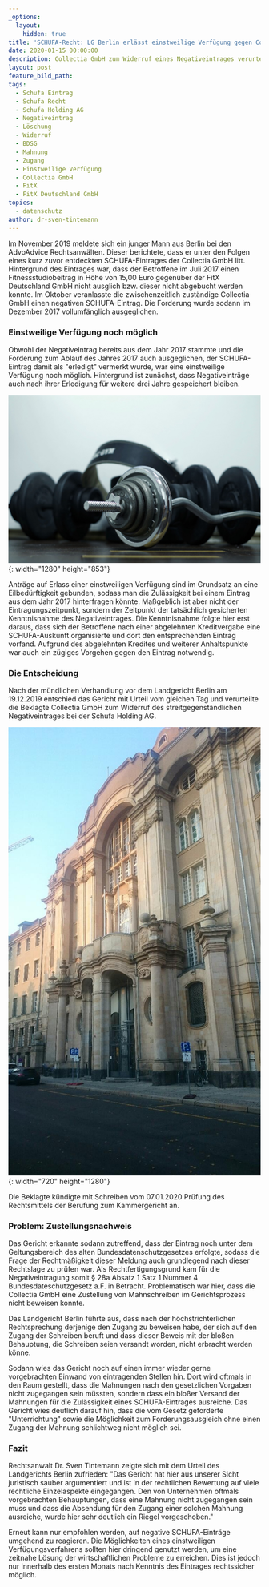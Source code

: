 ```yaml
---
_options:
  layout:
    hidden: true
title: 'SCHUFA-Recht: LG Berlin erlässt einstweilige Verfügung gegen Collectia GmbH'
date: 2020-01-15 00:00:00
description: Collectia GmbH zum Widerruf eines Negativeintrages verurteilt.
layout: post
feature_bild_path:
tags:
  - Schufa Eintrag
  - Schufa Recht
  - Schufa Holding AG
  - Negativeintrag
  - Löschung
  - Widerruf
  - BDSG
  - Mahnung
  - Zugang
  - Einstweilige Verfügung
  - Collectia GmbH
  - FitX
  - FitX Deutschland GmbH
topics:
  - datenschutz
author: dr-sven-tintemann
---
```


Im November 2019 meldete sich ein junger Mann aus Berlin bei den AdvoAdvice Rechtsanw&auml;lten. Dieser berichtete, dass er unter den Folgen eines kurz zuvor entdeckten SCHUFA-Eintrages der Collectia GmbH litt. Hintergrund des Eintrages war, dass der Betroffene im Juli 2017 einen Fitnessstudiobeitrag in Höhe von 15,00 Euro gegen&uuml;ber der FitX Deutschland GmbH nicht ausglich bzw. dieser nicht abgebucht werden konnte. Im Oktober veranlasste die zwischenzeitlich zust&auml;ndige Collectia GmbH einen negativen SCHUFA-Eintrag. Die Forderung wurde sodann im Dezember 2017 vollumf&auml;nglich ausgeglichen.

### Einstweilige Verf&uuml;gung noch möglich

Obwohl der Negativeintrag bereits aus dem Jahr 2017 stammte und die Forderung zum Ablauf des Jahres 2017 auch ausgeglichen, der SCHUFA-Eintrag damit als "erledigt" vermerkt wurde, war eine einstweilige Verf&uuml;gung noch möglich. Hintergrund ist zun&auml;chst, dass Negativeintr&auml;ge auch nach ihrer Erledigung f&uuml;r weitere drei Jahre gespeichert bleiben.&nbsp;

![Fitness - Foto Pixabay](/uploads/sport-1235019-1280-1.jpg "Zahlungsverzug bei Fitnessstudio führte zu Schufa Eintrag"){: width="1280" height="853"}

Antr&auml;ge auf Erlass einer einstweiligen Verf&uuml;gung sind im Grundsatz an eine Eilbed&uuml;rftigkeit gebunden, sodass man die Zul&auml;ssigkeit bei einem Eintrag aus dem Jahr 2017 hinterfragen könnte. Ma&szlig;geblich ist aber nicht der Eintragungszeitpunkt, sondern der Zeitpunkt der tats&auml;chlich gesicherten Kenntnisnahme des Negativeintrages. Die Kenntnisnahme folgte hier erst daraus, dass sich der Betroffene nach einer abgelehnten Kreditvergabe eine SCHUFA-Auskunft organisierte und dort den entsprechenden Eintrag vorfand. Aufgrund des abgelehnten Kredites und weiterer Anhaltspunkte war auch ein z&uuml;giges Vorgehen gegen den Eintrag notwendig.

### Die Entscheidung

Nach der m&uuml;ndlichen Verhandlung vor dem Landgericht Berlin am 19.12.2019 entschied das Gericht mit Urteil vom gleichen Tag und verurteilte die Beklagte Collectia GmbH zum Widerruf des streitgegenst&auml;ndlichen Negativeintrages bei der Schufa Holding AG.&nbsp;

![Landgericht Berlin Außenansicht](/uploads/lg-berlin---littenstrasse.JPG "Landgericht Berlin verurteilt Collectia GmbH"){: width="720" height="1280"}

Die Beklagte k&uuml;ndigte mit Schreiben vom 07.01.2020 Pr&uuml;fung des Rechtsmittels der Berufung zum Kammergericht an.&nbsp;

### Problem: Zustellungsnachweis

Das Gericht erkannte sodann zutreffend, dass der Eintrag noch unter dem Geltungsbereich des alten Bundesdatenschutzgesetzes erfolgte, sodass die Frage der Rechtm&auml;&szlig;igkeit dieser Meldung auch grundlegend nach dieser Rechtslage zu pr&uuml;fen war. Als Rechtfertigungsgrund kam f&uuml;r die Negativeintragung somit &sect; 28a Absatz 1 Satz 1 Nummer 4 Bundesdateschutzgesetz a.F. in Betracht. Problematisch war hier, dass die Collectia GmbH eine Zustellung von Mahnschreiben im Gerichtsprozess nicht beweisen konnte.

Das Landgericht Berlin f&uuml;hrte aus, dass nach der höchstrichterlichen Rechtsprechung derjenige den Zugang zu beweisen habe, der sich auf den Zugang der Schreiben beruft und dass dieser Beweis mit der blo&szlig;en Behauptung, die Schreiben seien versandt worden, nicht erbracht werden könne.&nbsp;

Sodann wies das Gericht noch auf einen immer wieder gerne vorgebrachten Einwand von eintragenden Stellen hin. Dort wird oftmals in den Raum gestellt, dass die Mahnungen nach den gesetzlichen Vorgaben nicht zugegangen sein m&uuml;ssten, sondern dass ein blo&szlig;er Versand der Mahnungen f&uuml;r die Zul&auml;ssigkeit eines SCHUFA-Eintrages ausreiche. Das Gericht wies deutlich darauf hin, dass die vom Gesetz geforderte "Unterrichtung" sowie die Möglichkeit zum Forderungsausgleich ohne einen Zugang der Mahnung schlichtweg nicht möglich sei.

### Fazit

Rechtsanwalt Dr. Sven Tintemann zeigte sich mit dem Urteil des Landgerichts Berlin zufrieden: "Das Gericht hat hier aus unserer Sicht juristisch sauber argumentiert und ist in der rechtlichen Bewertung auf viele rechtliche Einzelaspekte eingegangen. Den von Unternehmen oftmals vorgebrachten Behauptungen, dass eine Mahnung nicht zugegangen sein muss und dass die Absendung f&uuml;r den Zugang einer solchen Mahnung ausreiche, wurde hier sehr deutlich ein Riegel vorgeschoben."&nbsp;

Erneut kann nur empfohlen werden, auf negative SCHUFA-Eintr&auml;ge umgehend zu reagieren. Die Möglichkeiten eines einstweiligen Verf&uuml;gungsverfahrens sollten hier dringend genutzt werden, um eine zeitnahe Lösung der wirtschaftlichen Probleme zu erreichen. Dies ist jedoch nur innerhalb des ersten Monats nach Kenntnis des Eintrages rechtssicher möglich.
